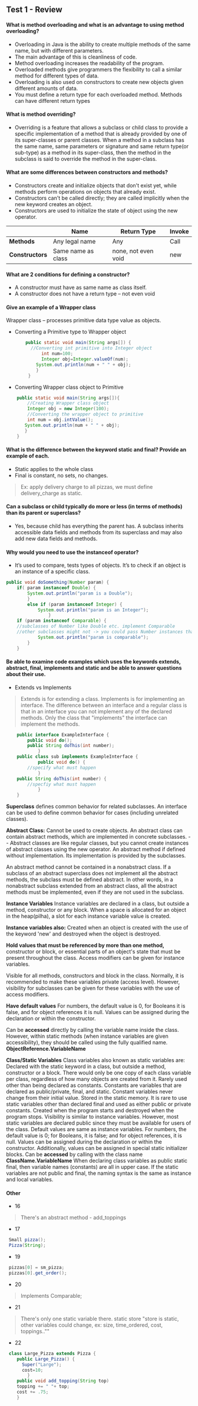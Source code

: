 ## Test 1 - Review

#### What is method overloading and what is an advantage to using method overloading?

- Overloading in Java is the ability to create multiple methods of the same name, but with different parameters.
- The main advantage of this is cleanliness of code.
- Method overloading increases the readability of the program.
- Overloaded methods give programmers the flexibility to call a similar method for different types of data.
- Overloading is also used on constructors to create new objects given different amounts of data.
- You must define a return type for each overloaded method. Methods can have different return types

#### What is method overriding?

- Overriding is a feature that allows a subclass or child class to provide a specific implementation of a method that is already provided by one of its super-classes or parent classes. When a method in a subclass has the same name, same parameters or signature and same return type(or sub-type) as a method in its super-class, then the method in the subclass is said to override the method in the super-class.

#### What are some differences between constructors and methods?

- Constructors create and initialize objects that don't exist yet, while methods perform operations on objects that already exist.
- Constructors can't be called directly; they are called implicitly when the new keyword creates an object.
- Constructors are used to initialize the state of object using the new operator.

|             |      Name      | Return Type | Invoke |
|---|---|---|---|
| **Methods** | Any legal name |     Any     |  Call  |
| **Constructors** | Same name as class | none, not even void | new  |

#### What are 2 conditions for defining a constructor?

- A constructor must have as same name as class itself.
- A constructor does not have a return type – not even void

#### Give an example of a Wrapper class

Wrapper class – processes primitive data type value as objects.

- Converting a Primitive type to Wrapper object

  ```java public class JavaExample {  
      public static void main(String args[]) {  
		//Converting int primitive into Integer object  
          	int num=100;  
	        Integer obj=Integer.valueOf(num);  
          System.out.println(num + " " + obj);
          }
       }

- Converting Wrapper class object to Primitive

```java public class JavaExample{  
   	public static void main(String args[]){  
		//Creating Wrapper class object 
		Integer obj = new Integer(100);  
		//Converting the wrapper object to primitive
		int num = obj.intValue();
	   System.out.println(num + " " + obj);  
   	   }
	}
```

#### What is the difference between the keyword static and final? Provide an example of each.

- Static applies to the whole class
- Final is constant, no sets, no changes.

>Ex: apply delivery charge to all pizzas, we must define delivery_charge as static.

#### Can a subclass or child typically do more or less (in terms of methods) than its parent or superclass?

- Yes, because child has everything the parent has. A subclass inherits accessible data fields and methods from its superclass and may also add new data fields and methods.

#### Why would you need to use the instanceof operator?

- It’s used to compare, tests types of objects. It’s to check if an object is an instance of a specific class.
```java
public void doSomething(Number param) {   
 	if( param instanceof Double) {     
		System.out.println("param is a Double");   
		}   
 		else if (param instanceof Integer) {     
			System.out.println("param is an Integer");
				}   
 	if (param instanceof Comparable) {    
 	//subclasses of Number like Double etc. implement Comparable  
   	//other subclasses might not -> you could pass Number instances that don't implement that interface    
 			System.out.println("param is comparable");   
 		} 
	}
```

#### Be able to examine code examples which uses the keywords extends, abstract, final, implements and static and be able to answer questions about their use.

- Extends vs Implements 
> Extends is for extending a class.
> Implements is for implementing an interface.
> The difference between an interface and a regular class is that in an interface you can not implement any of the declared methods. Only the class that "implements" the interface can implement the methods.


```java
	public interface ExampleInterface {     
		public void do();     
		public String doThis(int number);  
			}  
	public class sub implements ExampleInterface {    
			public void do() {       
 		//specify what must happen      
 			}      
	public String doThis(int number) {      
  		//specfiy what must happen      
 			} 
	}
```

**Superclass** defines common behavior for related subclasses. An interface can be used to define common behavior for cases (including unrelated classes).

**Abstract Class:** Cannot be used to create objects. An abstract class can contain abstract methods, which are implemented in concrete subclasses. -- Abstract classes are like regular classes, but you cannot create instances of abstract classes using the new operator. An abstract method if defined without implementation. Its implementation is provided by the subclasses.

An abstract method cannot be contained in a nonabstract class. If a subclass of an abstract superclass does not implement all the abstract methods, the subclass must be defined abstract. In other words, in a nonabstract subclass extended from an abstract class, all the abstract methods must be implemented, even if they are not used in the subclass.

**Instance Variables** Instance variables are declared in a class, but outside a method, constructor or any block.
When a space is allocated for an object in the heap(pilha), a slot for each instance variable value is created.

**Instance variables also:** Created when an object is created with the use of the keyword 'new' and destroyed when the object is destroyed. 

**Hold values that must be referenced by more than one method,** constructor or block, or essential parts of an object's state that must be present throughout the class. Access modifiers can be given for instance variables.

Visible for all methods, constructors and block in the class. Normally, it is recommended to make these variables private (access level). However, visibility for subclasses can be given for these variables with the use of access modifiers.

**Have default values** For numbers, the default value is 0, for Booleans it is false, and for object references it is null. Values can be assigned during the declaration or within the constructor.

Can be **accessed** directly by calling the variable name inside the class. However, within static methods (when instance variables are given accessibility), they should be called using the fully qualified name. **ObjectReference.VariableName**

**Class/Static Variables**
Class variables also known as static variables are:
Declared with the static keyword in a class, but outside a method, constructor or a block.
There would only be one copy of each class variable per class, regardless of how many objects are created from it.
Rarely used other than being declared as constants. Constants are variables that are declared as public/private, final, and static. Constant variables never change from their initial value.
Stored in the static memory. It is rare to use static variables other than declared final and used as either public or private constants.
Created when the program starts and destroyed when the program stops.
Visibility is similar to instance variables. However, most static variables are declared public since they must be available for users of the class.
Default values are same as instance variables. For numbers, the default value is 0; for Booleans, it is false; and for object references, it is null. Values can be assigned during the declaration or within the constructor. Additionally, values can be assigned in special static initializer blocks.
Can be **accessed** by calling with the class name **ClassName.VariableName**
When declaring class variables as public static final, then variable names (constants) are all in upper case. If the static variables are not public and final, the naming syntax is the same as instance and local variables.


#### Other

- 16 
> There's an abstract method - add_toppings

- 17 
```java 
 Small pizza();
 Pizza(String);
```
- 19
```java
 pizzas[0] = sm_pizza;
 pizzas[0].get_order();
```
- 20
> Implements Comparable<Pizza>;

- 21
> There's only one static variable there. static store "store is static, other variables could change, ex: size, time_ordered, cost, toppings..""

- 22 
```java
 class Large_Pizza extends Pizza {
    public Large_Pizza() {
      Super("Large");
      cost=10;
    	}
    public void add_topping(String top)
    topping += " "+ top;
    cost += .75;
    }
```

